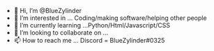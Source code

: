- 👋 Hi, I’m @BlueZylinder
- 👀 I’m interested in ... Coding/making software/helping other people 
- 🌱 I’m currently learning ...Python/Html/Javascript/CSS
- 💞️ I’m looking to collaborate on ... 
- 📫 How to reach me ... Discord = BlueZylinder#0325

<!---
BlueZylinder/BlueZylinder is a ✨ special ✨ repository because its `README.md` (this file) appears on your GitHub profile.
You can click the Preview link to take a look at your changes.
--->
